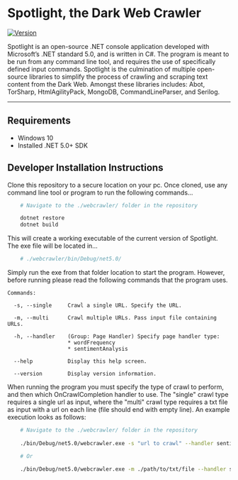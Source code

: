 # Spotlight, the Dark Web Crawler

[![Version](https://badge.fury.io/gh/tterb%2FHyde.svg)](https://badge.fury.io/gh/tterb%2FHyde)

<!-- <img alt="C#" src="https://img.shields.io/badge/c%23%20-%23239120.svg?&style=for-the-badge&logo=c-sharp&logoColor=white"/> -->

<!-- <br></br> -->

Spotlight is an open-source .NET console application developed with Microsoft’s .NET standard 5.0, and is written in C#. The program is meant to be run from any command line tool, and requires the use of specifically defined input commands. Spotlight is the culmination of multiple open-source libraries to simplify the process of crawling and scraping text content from the Dark Web. Amongst these libraries includes: Abot, TorSharp, HtmlAgilityPack, MongoDB, CommandLineParser, and Serilog.

***

## Requirements

* Windows 10
* Installed .NET 5.0+ SDK

## Developer Installation Instructions

Clone this repository to a secure location on your pc. Once cloned, use any command line tool or program to run the following commands...

```sh
    # Navigate to the ./webcrawler/ folder in the repository

    dotnet restore
    dotnet build
```

This will create a working executable of the current version of Spotlight. The exe file will be located in...

```sh
    # ./webcrawler/bin/Debug/net5.0/
```

Simply run the exe from that folder location to start the program. However, before running please read the following commands that the program uses.

```
Commands:

  -s, --single     Crawl a single URL. Specify the URL.

  -m, --multi      Crawl multiple URLs. Pass input file containing URLs.

  -h, --handler    (Group: Page Handler) Specify page handler type:     
                   * wordFrequency
                   * sentimentAnalysis

  --help           Display this help screen.

  --version        Display version information.

```

When running the program you must specify the type of crawl to perform, and then which OnCrawlCompletion handler to use. The "single" crawl type requires a single url as input, where the "multi" crawl type requires a txt file as input with a url on each line (file should end with empty line). An example execution looks as follows:

```sh
    # Navigate to the ./webcrawler/ folder in the repository
    
    ./bin/Debug/net5.0/webcrawler.exe -s "url to crawl" --handler sentimentAnalysis

    # Or

    ./bin/Debug/net5.0/webcrawler.exe -m ./path/to/txt/file --handler sentimentAnalysis
```
